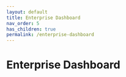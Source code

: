 ```yaml
---
layout: default
title: Enterprise Dashboard
nav_order: 5
has_children: true
permalink: /enterprise-dashboard
---
```


# Enterprise Dashboard
